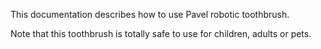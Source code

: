 This documentation describes how to use Pavel robotic toothbrush.

Note that this toothbrush is totally safe to use for children, adults or pets.
